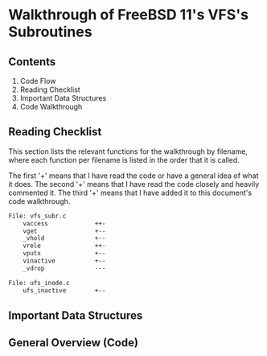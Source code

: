 # Walkthrough of FreeBSD 11's VFS's Subroutines

## Contents

1. Code Flow
2. Reading Checklist
3. Important Data Structures
4. Code Walkthrough

## Reading Checklist

This section lists the relevant functions for the walkthrough by filename,
where each function per filename is listed in the order that it is called.

The first '+' means that I have read the code or have a general idea of what it does.
The second '+' means that I have read the code closely and heavily commented it.
The third '+' means that I have added it to this document's code walkthrough.

```txt
File: vfs_subr.c
	vaccess				++-
	vget				+--
	_vhold				+--
	vrele				++-
	vputx				+--
	vinactive			+--
	_vdrop				---

File: ufs_inode.c
	ufs_inactive		+--
```

## Important Data Structures

## General Overview (Code)

```c
```
